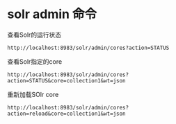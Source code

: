 solr admin 命令
============
查看Solr的运行状态

    http://localhost:8983/solr/admin/cores?action=STATUS
查看Solr指定的core
    
    http://localhost:8983/solr/admin/cores?action=STATUS&core=collection1&wt=json

重新加载SOlr core
    
    http://localhost:8983/solr/admin/cores?action=reload&core=collection1&wt=json
